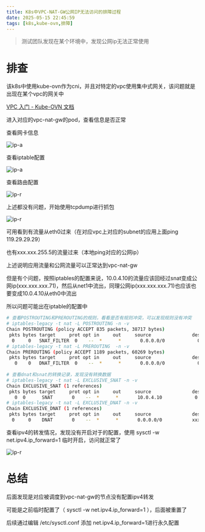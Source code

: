 ```yaml
---
title: K8s中VPC-NAT-GW公网IP无法访问的排障过程
date: 2025-05-15 22:45:59
tags: [k8s,kube-ovn,排障]
---
```


> 测试团队发现在某个环境中，发现公网ip无法正常使用

# 排查

该k8s中使用kube-ovn作为cni，并且对特定的vpc使用集中式网关，该问题就是出现在某个vpc的网关中

[VPC 入门 - Kube-OVN 文档](https://kubeovn.github.io/docs/v1.13.x/vpc/vpc/#vpc_2)

进入对应的vpc-nat-gw的pod，查看信息是否正常

查看网卡信息

![ip-a](./ip-a.png)

查看iptable配置

![ip-a](./iptable-legacy-save.jpg)

查看路由配置

![ip-r](./ip-r.jpg)

上述都没有问题，开始使用tcpdump进行抓包

![ip-r](./tcpdump.jpg)

可用看到有流量从eth0过来（在对应vpc上对应的subnet的应用上面ping 119.29.29.29）

也有xxx.xxx.255.5的流量过来（本地ping对应的公网ip）

上述说明应用流量和公网流量可以正常达到vpc-nat-gw

但是有个问题，按照iptables的配置来说，10.0.4.10的流量应该回经过snat变成公网ip(xxx.xxx.xxx.71)，然后从net1中流出，同理公网ip(xxx.xxx.xxx.71)也应该也要变成10.0.4.10从eth0中流出

所以问题可能出在iptable的配置中

```bash
# 查看POSTROUTING和PREROUTING的规则，看看是否有规则冲突，可以发现规则没有冲突
# iptables-legacy -t nat -L POSTROUTING -n -v 
Chain POSTROUTING (policy ACCEPT 835 packets, 38717 bytes)
 pkts bytes target     prot opt in     out     source               destination         
  0     0   SNAT_FILTER  0    --  *      *       0.0.0.0/0            0.0.0.0/0  
# iptables-legacy -t nat -L PREROUTING  -n -v 
Chain PREROUTING (policy ACCEPT 1189 packets, 60269 bytes)
 pkts bytes target     prot opt in     out     source               destination         
   0    0   DNAT_FILTER  0    --  *      *       0.0.0.0/0            0.0.0.0/0 
   
# 查看dnat和snat的转换记录，发现没有转换数据
# iptables-legacy -t nat -L EXCLUSIVE_SNAT -n -v 
Chain EXCLUSIVE_SNAT (1 references)
 pkts bytes target     prot opt in     out     source               destination         
   0  0 	 SNAT       0    --  *      *       10.0.4.10            0.0.0.0/0          to:xxx.xxx.xxx.71
# iptables-legacy -t nat -L EXCLUSIVE_DNAT -n -v 
Chain EXCLUSIVE_DNAT (1 references)
 pkts bytes target     prot opt in     out     source               destination         
  0 	0    DNAT       0    --  *      *       0.0.0.0/0           xxx.xxx.xxx.71       to:10.0.4.10
```

查看ipv4的转发情况，发现没有开启对于的配置，使用 sysctl -w net.ipv4.ip_forward=1 临时开启，访问就正常了

![ip-r](./net.png)

# 总结

后面发现是对应被调度到vpc-nat-gw的节点没有配置ipv4转发

可能是之前临时配置了（ sysctl -w net.ipv4.ip_forward=1 ），后面被重置了

后续通过编辑 /etc/sysctl.conf 添加 net.ipv4.ip_forward=1进行永久配置